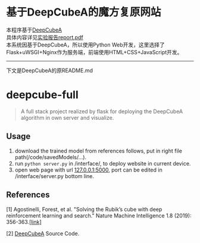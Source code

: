 # 基于DeepCubeA的魔方复原网站
本程序基于[DeepCubeA](https://codeocean.com/capsule/5723040/tree/v1)<br>
具体内容详见[实验报告report.pdf](https://github.com/JakeMustangLi/Cube/blob/master/report.pdf)<br>
本系统因基于DeepCubeA，所以使用Python Web开发，这里选择了Flask+uWSGI+Nginx作为服务端，前端使用HTML+CSS+JavaScript开发。<br>

--------------------------------
下文是DeepCubeA的原README.md
# deepcube-full

> A full stack project realized by flask for deploying the DeepCubeA algorithm in own server and visualize.

## Usage
1. download the trained model from references follows, put in right file path(/code/savedModels/...).
2. run `python server.py` in /interface/, to deploy website in current device.
3. open web page with url [127.0.0.1:5000](127.0.0.1:5000), port can be edited in /interface/server.py bottom line.

## References
[1] Agostinelli, Forest, et al. "Solving the Rubik’s cube with deep reinforcement learning and search." Nature Machine Intelligence 1.8 (2019): 356-363.[[link]](https://www.nature.com/articles/s42256-019-0070-z.epdf?shared_access_token=-pCSsZa_J9bM8VyXLZLRctRgN0jAjWel9jnR3ZoTv0Osb8UCgUm5AQaSCMHWqWzsyV3KBcb13SAW-9IL1pAGd1HcSk40JSEjhoaBAi0ePvYh_5Dul6LvK0oJY1KI0ULo9O9HCut_y7aCTc93Th8m5g%3D%3D)

[2] [DeepCubeA](https://codeocean.com/capsule/5723040/tree/v1) Source Code.
